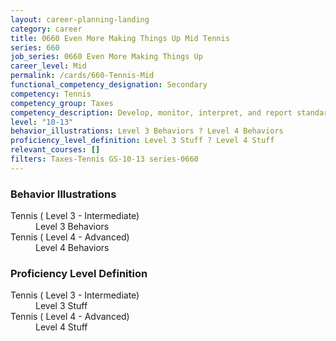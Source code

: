 ```yaml
---
layout: career-planning-landing
category: career
title: 0660 Even More Making Things Up Mid Tennis
series: 660
job_series: 0660 Even More Making Things Up
career_level: Mid
permalink: /cards/660-Tennis-Mid
functional_competency_designation: Secondary
competency: Tennis
competency_group: Taxes
competency_description: Develop, monitor, interpret, and report standardized processes/operations to ensure transparency and compliance with financial statutory, regulatory, and leadership guidance with the intent of promoting effectiveness and accountability.
level: "10-13"
behavior_illustrations: Level 3 Behaviors ? Level 4 Behaviors
proficiency_level_definition: Level 3 Stuff ? Level 4 Stuff
relevant_courses: []
filters: Taxes-Tennis GS-10-13 series-0660
---
```


<div class="desktop:grid-col-6 margin-y-205">
  <div class="border-top-05 bg-white padding-2 shadow-5 height-full members-hover border-1px border-gray-30 border-top-orange radius-lg">
    <h3>Behavior Illustrations</h3>
    <dl class="text-base"><dt>Tennis ( Level 3 - Intermediate)</dt><dd>Level 3 Behaviors</dd><dt>Tennis ( Level 4 - Advanced)</dt><dd>Level 4 Behaviors</dd></dl>
  </div>
</div>
<div class="desktop:grid-col-6 margin-y-205">
  <div class="border-top-05 bg-white padding-2 shadow-5 height-full members-hover border-1px border-gray-30 border-top-orange radius-lg">
    <h3>Proficiency Level Definition</h3>
    <dl class="text-base"><dt>Tennis ( Level 3 - Intermediate)</dt><dd>Level 3 Stuff</dd><dt>Tennis ( Level 4 - Advanced)</dt><dd>Level 4 Stuff</dd></dl>
  </div>
</div>